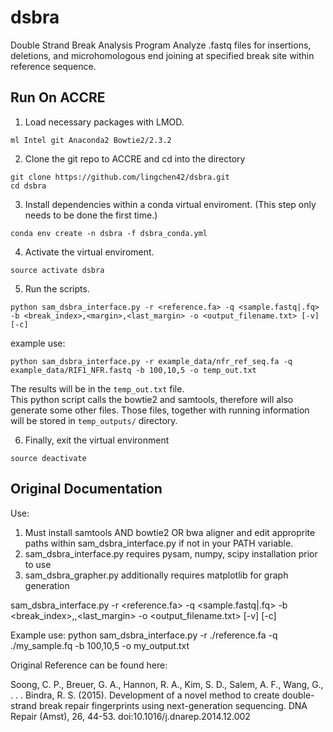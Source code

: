 # dsbra
Double Strand Break Analysis Program
Analyze .fastq files for insertions, deletions, and microhomologous end joining at specified break site within reference sequence.

## Run On ACCRE
1. Load necessary packages with LMOD.
```
ml Intel git Anaconda2 Bowtie2/2.3.2
```
2. Clone the git repo to ACCRE and cd into the directory
```
git clone https://github.com/lingchen42/dsbra.git
cd dsbra
```
3. Install dependencies within a conda virtual enviroment. (This step only needs to be done the first time.)
```
conda env create -n dsbra -f dsbra_conda.yml
```
4. Activate the virtual enviroment.
```
source activate dsbra
```
5. Run the scripts. 
```
python sam_dsbra_interface.py -r <reference.fa> -q <sample.fastq|.fq> -b <break_index>,<margin>,<last_margin> -o <output_filename.txt> [-v] [-c]
```
example use:
```
python sam_dsbra_interface.py -r example_data/nfr_ref_seq.fa -q example_data/RIF1_NFR.fastq -b 100,10,5 -o temp_out.txt
```
The results will be in the `temp_out.txt` file. <br>
This python script calls the bowtie2 and samtools, therefore will also generate some other files. Those files, together with running
information will be stored in `temp_outputs/` directory. <br>

6. Finally, exit the virtual environment
```
source deactivate
```

## Original Documentation
Use:
1. Must install samtools AND bowtie2 OR bwa aligner and edit approprite paths within sam_dsbra_interface.py if not in your PATH variable.
2. sam_dsbra_interface.py requires pysam, numpy, scipy installation prior to use
3. sam_dsbra_grapher.py additionally requires matplotlib for graph generation

sam_dsbra_interface.py -r <reference.fa> -q <sample.fastq|.fq> -b <break_index>,<margin>,<last_margin> -o <output_filename.txt> [-v] [-c]

Example use:
python sam_dsbra_interface.py -r ./reference.fa -q ./my_sample.fq -b 100,10,5 -o my_output.txt

Original Reference can be found here:

Soong, C. P., Breuer, G. A., Hannon, R. A., Kim, S. D., Salem, A. F., Wang, G., . . . Bindra, R. S. (2015). Development of a novel method to create double-strand break repair fingerprints using next-generation sequencing. DNA Repair (Amst), 26, 44-53. doi:10.1016/j.dnarep.2014.12.002
